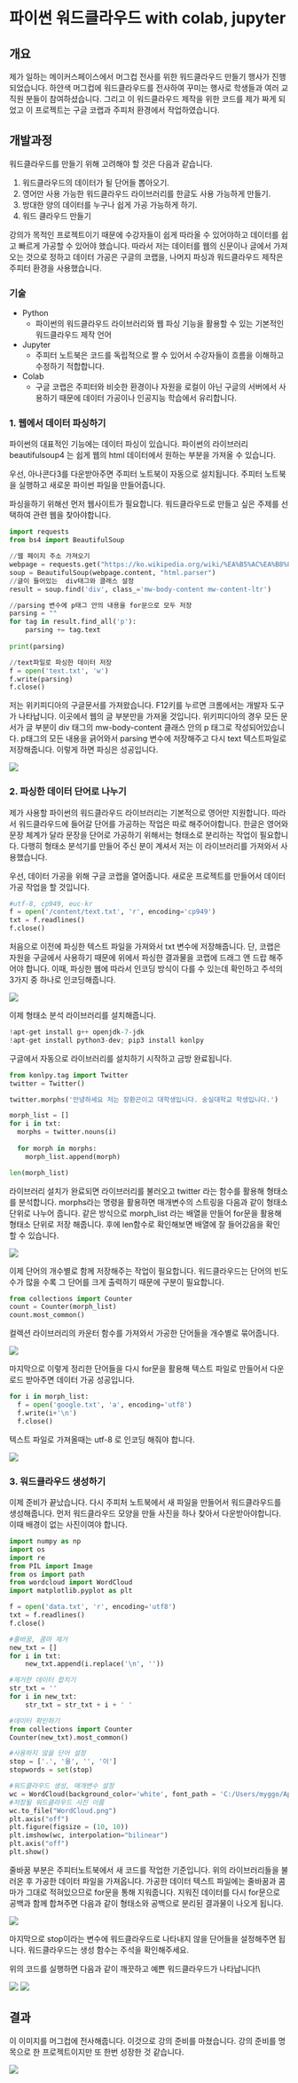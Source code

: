 # 파이썬 워드클라우드  with colab, jupyter

## 개요
제가 일하는 메이커스페이스에서 머그컵 전사를 위한 워드클라우드 만들기 행사가 진행되었습니다. 하얀색 머그컵에 워드클라우드를 전사하여 꾸미는 행사로 학생들과 여러 교직원 분들이 참여하셨습니다. 그리고 이 워드클라우드 제작을 위한 코드를 제가 짜게 되었고 이 프로젝트는 구글 코랩과 주피처 환경에서 작업하였습니다.

## 개발과정
워드클라우드를 만들기 위해 고려해야 할 것은 다음과 같습니다.

1. 워드클라우드의 데이터가 될 단어들 뽑아오기.
2. 영어만 사용 가능한 워드클라우드 라이브러리를 한글도 사용 가능하게 만들기.
3. 방대한 양의 데이터를 누구나 쉽게 가공 가능하게 하기.
4. 워드 클라우드 만들기

강의가 목적인 프로젝트이기 때문에 수강자들이 쉽게 따라올 수 있어야하고 데이터를 쉽고 빠르게 가공할 수 있어야 했습니다. 따라서 저는 데이터를 웹의 신문이나 글에서 가져오는 것으로 정하고 데이터 가공은 구글의 코랩을, 나머지 파싱과 워드클라우드 제작은 주피터 환경을 사용했습니다.

### 기술
* Python
  * 파이썬의 워드클라우드 라이브러리와 웹 파싱 기능을 활용할 수 있는 기본적인 워드클라우드 제작 언어
* Jupyter
  * 주피터 노트북은 코드를 독립적으로 짤 수 있어서 수강자들이 흐름을 이해하고 수정하기 적합합니다.
* Colab
  * 구글 코랩은 주피터와 비슷한 환경이나 자원을 로컬이 아닌 구글의 서버에서 사용하기 때문에 데이터 가공이나 인공지능 학습에서 유리합니다.


### 1. 웹에서 데이터 파싱하기
파이썬의 대표적인 기능에는 데이터 파싱이 있습니다. 파이썬의 라이브러리 beautifulsoup4 는 쉽게 웹의 html 데이터에서 원하는 부분을 가져올 수 있습니다.

우선, 아나콘다3를 다운받아주면 주피터 노트북이 자동으로 설치됩니다. 주피터 노트북을 실행하고 새로운 파이썬 파일을 만들어줍니다.

파싱을하기 위해선 먼저 웹사이트가 필요합니다. 워드클라우드로 만들고 싶은 주제를 선택하여 관련 웹을 찾아야합니다.

~~~python
import requests
from bs4 import BeautifulSoup

//웹 페이지 주소 가져오기
webpage = requests.get("https://ko.wikipedia.org/wiki/%EA%B5%AC%EA%B8%80")
soup = BeautifulSoup(webpage.content, "html.parser")
//글이 들어있는  div태그와 클래스 설정
result = soup.find('div', class_='mw-body-content mw-content-ltr')

//parsing 변수에 p태그 안의 내용을 for문으로 모두 저장
parsing = ""
for tag in result.find_all('p'):
    parsing += tag.text
        
print(parsing)

//text파일로 파싱한 데이터 저장
f = open('text.txt', 'w')
f.write(parsing)
f.close()
~~~

저는 위키피디아의 구글문서를 가져왔습니다. F12키를 누르면 크롬에서는 개발자 도구가 나타납니다. 이곳에서 웹의 글 부분만을 가져올 것입니다. 위키피디아의 경우 모든 문서가 글 부분이 div 태그의 mw-body-content 클래스 안의 p 태그로 작성되어있습니다.
p태그의 모든 내용을 긁어와서 parsing 변수에 저장해주고 다시 text 텍스트파일로 저장해줍니다. 이렇게 하면 파싱은 성공입니다.

<img src='https://github.com/HwanGonJang/HwanGonJang.github.io/blob/master/Pictures/w_1.png?raw=true'>


### 2. 파싱한 데이터 단어로 나누기
제가 사용할 파이썬의 워드클라우드 라이브러리는 기본적으로 영어만 지원합니다. 따라서 워드클라우드에 들어갈 단어를 가공하는 작업은 따로 해주어야합니다. 한글은 영어와 문장 체계가 달라 문장을 단어로 가공하기 위해서는 형태소로 분리하는 작업이 필요합니다. 다행히 형태소 분석기를 만들어 주신 분이 계셔서 저는 이 라이브러리를 가져와서 사용했습니다.

우선, 데이터 가공을 위해 구글 코랩을 열어줍니다. 새로운 프로젝트를 만들어서 데이터 가공 작업을 할 것입니다. 

~~~python
#utf-8, cp949, euc-kr
f = open('/content/text.txt', 'r', encoding='cp949')
txt = f.readlines()
f.close()
~~~

처음으로 이전에 파싱한 텍스트 파일을 가져와서 txt 변수에 저장해줍니다. 단, 코랩은 자원을 구글에서 사용하기 때문에 위에서 파싱한 결과물을 코랩에 드래그 앤 드랍 해주어야 합니다. 이때, 파싱한 웹에 따라서 인코딩 방식이 다를 수 있는데 확인하고 주석의 3가지 중 하나로 인코딩해줍니다.

<img src='https://github.com/HwanGonJang/HwanGonJang.github.io/blob/master/Pictures/w_2.png?raw=true'>

이제 형태소 분석 라이브러리를 설치해줍니다.
~~~python
!apt-get install g++ openjdk-7-jdk
!apt-get install python3-dev; pip3 install konlpy
~~~

구글에서 자동으로 라이브러리를 설치하기 시작하고 금방 완료됩니다.

~~~python
from konlpy.tag import Twitter
twitter = Twitter()

twitter.morphs('안녕하세요 저는 장환곤이고 대학생입니다. 숭실대학교 학생입니다.')

morph_list = []
for i in txt:
  morphs = twitter.nouns(i)
  
  for morph in morphs:
    morph_list.append(morph)

len(morph_list)
~~~

라이브러리 설치가 완료되면 라이브러리를 불러오고 twitter 라는 함수를 활용해 형태소를 분석합니다. morphs라는 명령을 활용하면 매개변수의 스트링을 다음과 같이 형태소 단위로 나누어 줍니다. 같은 방식으로 morph_list 라는 배열을 만들어 for문을 활용해 형태소 단위로 저장 해줍니다. 후에 len함수로 확인해보면 배열에 잘 들어갔음을 확인 할 수 있습니다.

<img src='https://github.com/HwanGonJang/HwanGonJang.github.io/blob/master/Pictures/w_3.png?raw=true'>

이제 단어의 개수별로 함께 저장해주는 작업이 필요합니다. 워드클라우드는 단어의 빈도수가 많을 수록 그 단어를 크게 출력하기 때문에 구분이 필요합니다.

~~~python
from collections import Counter
count = Counter(morph_list)
count.most_common()
~~~

컬렉션 라이브러리의 카운터 함수를 가져와서 가공한 단어들을 개수별로 묶어줍니다.

<img src='https://github.com/HwanGonJang/HwanGonJang.github.io/blob/master/Pictures/w_4.png?raw=true'>


마지막으로 이렇게 정리한 단어들을 다시 for문을 활용해 텍스트 파일로 만들어서 다운로드 받아주면 데이터 가공 성공입니다.

~~~python
for i in morph_list:
  f = open('google.txt', 'a', encoding='utf8')
  f.write(i+'\n')
  f.close()
~~~

텍스트 파일로 가져올때는 utf-8 로 인코딩 해줘야 합니다.

<img src='https://github.com/HwanGonJang/HwanGonJang.github.io/blob/master/Pictures/w_5.png?raw=true'>


### 3. 워드클라우드 생성하기
이제 준비가 끝났습니다. 다시 주피처 노트북에서 새 파일을 만들어서 워드클라우드를 생성해줍니다. 먼저 워드클라우드 모양을 만들 사진을 하나 찾아서 다운받아야합니다. 이때 배경이 없는 사진이여야 합니다.

~~~python
import numpy as np
import os
import re
from PIL import Image
from os import path
from wordcloud import WordCloud
import matplotlib.pyplot as plt

f = open('data.txt', 'r', encoding='utf8')
txt = f.readlines()
f.close()

#줄바꿈, 콤마 제거
new_txt = []
for i in txt:
    new_txt.append(i.replace('\n', ''))

#제거한 데이터 합치기
str_txt = ''
for i in new_txt:
    str_txt = str_txt + i + ' '

#데이터 확인하기
from collections import Counter
Counter(new_txt).most_common()

#사용하지 않을 단어 설정
stop = ['.', '을', '', '이']
stopwords = set(stop)

#워드클라우드 생성, 매개변수 설정
wc = WordCloud(background_color='white', font_path = 'C:/Users/myggo/AppData/Local/Microsoft/Windows/Fonts/DXMSubtitlesM-KSCpc-EUC-H.ttf', max_words=1000, mask=mask, stopwords=stopwords, margin=10, random_state=1, contour_color='black').generate(str_txt) 
#저장될 워드클라우드 사진 이름
wc.to_file("WordCloud.png")
plt.axis("off")
plt.figure(figsize = (10, 10))
plt.imshow(wc, interpolation="bilinear")
plt.axis("off")
plt.show()
~~~

줄바꿈 부분은 주피터노트북에서 새 코드를 작업한 기준입니다. 위의 라이브러리들을 불러온 후 가공한 데이터 파일을 가져옵니다. 가공한 데이터 텍스트 파일에는 줄바꿈과 콤마가 그대로 적혀있으므로 for문을 통해 지워줍니다. 지워진 데이터를 다시 for문으로 공백과 함께 합쳐주면 다음과 같이 형태소와 공백으로 분리된 결과물이 나오게 됩니다. 

<img src='https://github.com/HwanGonJang/HwanGonJang.github.io/blob/master/Pictures/w_7.png?raw=true'>


마지막으로 stop이라는 변수에 워드클라우드로 나타내지 않을 단어들을 설정해주면 됩니다. 워드클라우드는 생성 함수는 주석을 확인해주세요.

위의 코드를 실행하면 다음과 같이 깨끗하고 예쁜 워드클라우드가 나타납니다!\

<img src='https://github.com/HwanGonJang/HwanGonJang.github.io/blob/master/Pictures/w_9.png?raw=true'>


<img src='https://github.com/HwanGonJang/WordCloud_Python/blob/main/Google2.png?raw=true'>



## 결과
이 이미지를 머그컵에 전사해줍니다. 이것으로 강의 준비를 마쳤습니다. 강의 준비를 명목으로 한 프로젝트이지만 또 한번 성장한 것 같습니다.

<img src='https://github.com/HwanGonJang/HwanGonJang.github.io/blob/master/Pictures/cup.jpg?raw=true'>
